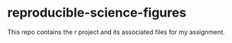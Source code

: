 # reproducible-science-figures
This repo contains the r project and its associated files for my assignment.
